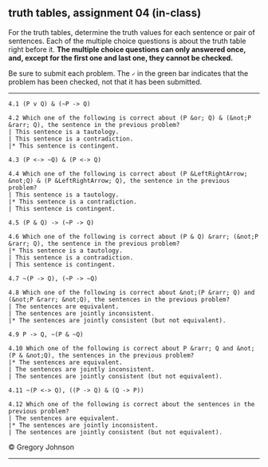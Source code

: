 ## truth tables, assignment 04 (in-class)
 

For the truth tables, determine the truth values for each sentence or pair of sentences. Each of the multiple choice questions is about the truth table right before it. **The multiple choice questions can only answered once, and, except for the first one and last one, they cannot be checked.** 

Be sure to submit each problem. The `✓` in the green bar indicates that the problem has been checked, not that it has been submitted.

---

~~~{.TruthTable .Simple system="magnusSL" options="nocounterexample" points="10" late-credit="8"}
4.1 (P v Q) & (~P -> Q)
~~~

~~~{.QualitativeProblem .MultipleChoice options="check" points="7" late-credit="5"}
4.2 Which one of the following is correct about (P &or; Q) & (&not;P &rarr; Q), the sentence in the previous problem?
| This sentence is a tautology.
| This sentence is a contradiction.
|* This sentence is contingent.
~~~



~~~{.TruthTable .Simple system="magnusSL" options="nocounterexample" points="10" late-credit="8"}
4.3 (P <-> ~Q) & (P <-> Q)
~~~

~~~{.QualitativeProblem .MultipleChoice options="exam" points="7" late-credit="5"}
4.4 Which one of the following is correct about (P &LeftRightArrow; &not;Q) & (P &LeftRightArrow; Q), the sentence in the previous problem?
| This sentence is a tautology.
|* This sentence is a contradiction.
| This sentence is contingent.
~~~



~~~{.TruthTable .Simple system="magnusSL" options="nocounterexample" points="10" late-credit="8"}
4.5 (P & Q) -> (~P -> Q)
~~~

~~~{.QualitativeProblem .MultipleChoice options="exam" points="7" late-credit="5"}
4.6 Which one of the following is correct about (P & Q) &rarr; (&not;P &rarr; Q), the sentence in the previous problem?
|* This sentence is a tautology.
| This sentence is a contradiction.
| This sentence is contingent.
~~~



~~~{.TruthTable .Simple system="magnusSL" options="nocounterexample" points="10" late-credit="8"}
4.7 ~(P -> Q), (~P -> ~Q)
~~~

~~~{.QualitativeProblem .MultipleChoice options="exam" points="7" late-credit="5"}
4.8 Which one of the following is correct about &not;(P &rarr; Q) and (&not;P &rarr; &not;Q), the sentences in the previous problem?
| The sentences are equivalent.
| The sentences are jointly inconsistent.
|* The sentences are jointly consistent (but not equivalent).
~~~



~~~{.TruthTable .Simple system="magnusSL" options="nocounterexample" points="10" late-credit="8"}
4.9 P -> Q, ~(P & ~Q)
~~~

~~~{.QualitativeProblem .MultipleChoice options="exam" points="7" late-credit="5"}
4.10 Which one of the following is correct about P &rarr; Q and &not;(P & &not;Q), the sentences in the previous problem?
|* The sentences are equivalent.
| The sentences are jointly inconsistent.
| The sentences are jointly consistent (but not equivalent).
~~~



~~~{.TruthTable .Simple system="magnusSL" options="nocounterexample" points="10" late-credit="8"}
4.11 ~(P <-> Q), ((P -> Q) & (Q -> P))
~~~

~~~{.QualitativeProblem .MultipleChoice options="check" points="7" late-credit="5"}
4.12 Which one of the following is correct about the sentences in the previous problem?
| The sentences are equivalent.
|* The sentences are jointly inconsistent.
| The sentences are jointly consistent (but not equivalent).
~~~


<p>&copy; <script>document.write(new Date().getFullYear())</script> Gregory Johnson</p>

---